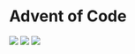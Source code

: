 # Advent of Code

![](https://img.shields.io/badge/day%20📅-4-blue)
![](https://img.shields.io/badge/stars%20⭐-6-yellow)
![](https://img.shields.io/badge/days%20completed-3-red)